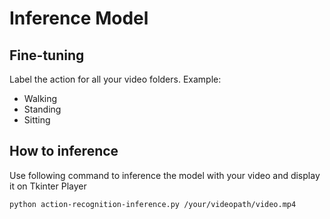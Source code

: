 # Inference Model 


## Fine-tuning

Label the action for all your video folders. Example:
- Walking
- Standing
- Sitting 

## How to inference

Use following command to inference the model with your video and display it on Tkinter Player

```
python action-recognition-inference.py /your/videopath/video.mp4
```





